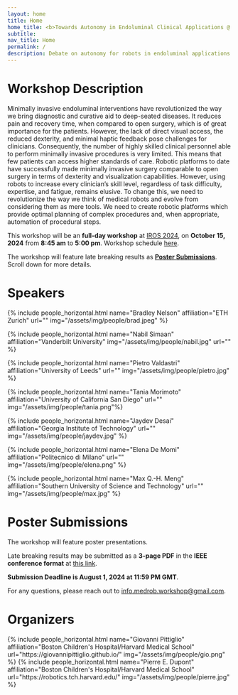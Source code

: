 ```yaml
---
layout: home
title: Home
home_title: <b>Towards Autonomy in Endoluminal Clinical Applications @ IROS 2024</b>
subtitle:
nav_title: Home
permalink: /
description: Debate on autonomy for robots in endoluminal applications.
---
```


# Workshop Description

Minimally invasive endoluminal interventions have revolutionized the way we bring diagnostic and curative aid to deep-seated diseases. It reduces pain and recovery time, when compared to open surgery, which is of great importance for the patients. However, the lack of direct visual access, the reduced dexterity, and minimal haptic feedback pose challenges for clinicians. Consequently, the number of highly skilled clinical personnel able to perform minimally invasive procedures is very limited. This means that few patients can access higher standards of care. 
Robotic platforms to date have successfully made minimally invasive surgery comparable to open surgery in terms of dexterity and visualization capabilities. However, using robots to increase every clinician’s skill level, regardless of task difficulty, expertise, and fatigue, remains elusive. To change this, we need to revolutionize the way we think of medical robots and evolve from considering them as mere tools. We need to create robotic platforms which provide optimal planning of complex procedures and, when appropriate, automation of procedural steps.

This workshop will be an **full-day workshop** at [IROS 2024](https://ieee-iros.org/), on <b>October 15, 2024</b> from <b>8:45 am</b> to <b>5:00 pm</b>. Workshop schedule [here](https://medrob-workshop.github.io/schedule/).

The workshop will feature late breaking results as [**Poster Submissions**](#poster-submissions). Scroll down for more details.

# Speakers

<div class="row row-cols-2 projects pt-3 pb-3">
  {% include people_horizontal.html name="Bradley Nelson" affiliation="ETH Zurich" url="" img="/assets/img/people/brad.jpeg"  %}
  
  {% include people_horizontal.html name="Nabil Simaan" affiliation="Vanderbilt University" img="/assets/img/people/nabil.jpg" url="" %}

  {% include people_horizontal.html name="Pietro Valdastri" affiliation="University of Leeds" url="" img="/assets/img/people/pietro.jpg" %}

  {% include people_horizontal.html name="Tania Morimoto" affiliation="University of California San Diego" url="" img="/assets/img/people/tania.png"%}

  {% include people_horizontal.html name="Jaydev Desai" affiliation="Georgia Institute of Technology" url="" img="/assets/img/people/jaydev.jpg" %}
  
  {% include people_horizontal.html name="Elena De Momi" affiliation="Politecnico di Milano" url="" img="/assets/img/people/elena.png" %}
  
  {% include people_horizontal.html name="Max Q.-H. Meng" affiliation="Southern University of Science and Technology" url="" img="/assets/img/people/max.jpg" %}

</div>



# Poster Submissions
The workshop will feature poster presentations. 

Late breaking results may be submitted as a **3-page PDF** in the **IEEE conference format** at [this link](https://openreview.net/group?id=IEEE.org/2023/IROS/Workshop/DMMR&referrer=%5BHomepage%5D(%2F)).

**Submission Deadline is August 1, 2024 at 11:59 PM GMT**. 

For any questions, please reach out to [info.medrob.workshop@gmail.com](mailto:info.medrob.workshop@gmail.com).

# Organizers
<div class="row row-cols-2 projects pt-3 pb-3">
  {% include people_horizontal.html name="Giovanni Pittiglio" affiliation="Boston Children's Hospital/Harvard Medical School" url="https://giovannipittiglio.github.io/" img="/assets/img/people/gio.png" %}
  {% include people_horizontal.html name="Pierre E. Dupont" affiliation="Boston Children's Hospital/Harvard Medical School" url="https://robotics.tch.harvard.edu/" img="/assets/img/people/pierre.jpg" %}
</div>
